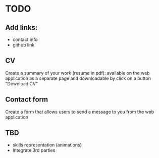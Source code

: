 # TODO

## Add links:

- contact info
- github link

## CV

Create a summary of your work (resume in pdf): available on the web application as a separate page and downloadable by click on a button "Download CV"

## Contact form

Create a form that allows users to send a message to you from the web application

## TBD

- skills representation (animations)
- integrate 3rd parties
